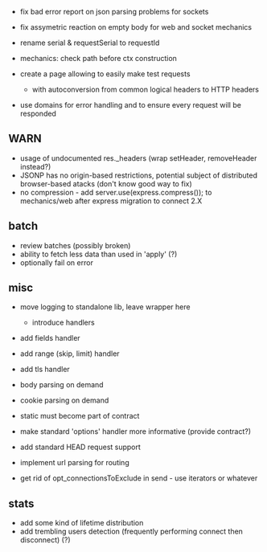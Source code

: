* fix bad error report on json parsing problems for sockets
* fix assymetric reaction on empty body for web and socket mechanics
* rename serial & requestSerial to requestId
* mechanics: check path before ctx construction

* create a page allowing to easily make test requests
	* with autoconversion from common logical headers to HTTP headers
* use domains for error handling and to ensure every request will be responded

## WARN

* usage of undocumented res._headers (wrap setHeader, removeHeader instead?)
* JSONP has no origin-based restrictions, potential subject of distributed browser-based atacks (don't know good way to fix)
* no compression - add server.use(express.compress()); to mechanics/web after express migration to connect 2.X

## batch

* review batches (possibly broken)
* ability to fetch less data than used in 'apply' (?)
* optionally fail on error

## misc

* move logging to standalone lib, leave wrapper here
	* introduce handlers

* add fields handler
* add range (skip, limit) handler
* add tls handler

* body parsing on demand
* cookie parsing on demand
* static must become part of contract

* make standard 'options' handler more informative (provide contract?)
* add standard HEAD request support
* implement url parsing for routing
* get rid of opt_connectionsToExclude in send - use iterators or whatever

## stats

* add some kind of lifetime distribution
* add trembling users detection (frequently performing connect then disconnect) (?)
